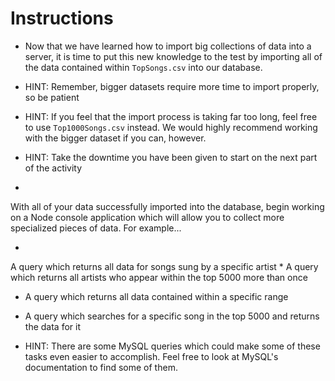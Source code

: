 # **Instructions**

* Now that we have learned how to import big collections of data into a server, 
it is time to put this new knowledge to the test by importing all of the data contained within 
`TopSongs.csv` into our database.

  
* HINT: Remember, bigger datasets require more time to import properly, 
so be patient

  
* HINT: If you feel that the import process is taking far too long, feel free to use 
`Top1000Songs.csv` instead. We would highly recommend working with the bigger dataset 
if you can, however.

  
* HINT: Take the downtime you have been given to start on the next part of the activity

* 
With all of your data successfully imported into the database, 
begin working on a Node console application which will allow you to 
collect more specialized pieces of data. For example...

  * 
A query which returns all data for songs sung by a specific artist
  *
 A query which returns all artists who appear within the top 5000 more than once
  
* A query which returns all data contained within a specific range
  
* A query which searches for a specific song in the top 5000 and returns the data for it


* HINT: There are some MySQL queries which could make some of these tasks even easier to accomplish. 
Feel free to look at MySQL's documentation to find some of them.
